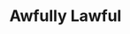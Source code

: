 ---
title:          Awfully Lawful
slug:           al

names:
  chinese:      熟男有惑
  previous:     Arrogant Man of Justice
genre:          modern
episodes:       20
broadcast:
  start:        2013-06-24
  end:          2013-08-08
producer:       Lam Chi-Wah
starring:       Roger Kwok, Johnson Lee, Sharon Chan, <mark>Selena Lee</mark>, Raymond Cho, Joyce Tang, Pal Sinn, Grace Wong
synopsis:       SHING MING (Raymond Cho) and JAZZ NAM (Pal Sinn) are both partners of a law firm, and they recruit LO SO (Roger Kwok) and YU DOR-CHUN (Johnson Lee) as lawyers to work for them. Though the four have distinct personalities, they have a deep-seated bond between each other. With their names becoming well-known across the industry as Top 4 mature men demonstrating distinctive images, each claims victory in lawsuits by any means necessary, winning admiration and support from most of their female clients. Unfortunately, someone embezzles public funds and puts the law firm in a crisis. Four new female lawyers from different backgrounds join the law firm, developing a world-shaking change within the firm. They are Lo So’s archrival KU KA-YING (Sharon Chan), Dor-Chun’s wealthy wife CHUNG LAI-SA (Selena Lee), housewife KU KA-TING (Joyce Tang) on behalf of her husband, and Barrister YAU MAT (Grace Wong), who gets entangled with both Jazz and Dor-Chun. While their tumultuous workplace and personal relationships have worsened, they find out someone is manipulating from within the law firm...
role:           lead

characters:
  -
    fullname:       Chung Lai-Sa (Elsa)
    age:            32
    identity:       Solicitor at Sing Nam Law Firm
    appearance:     2-20
---